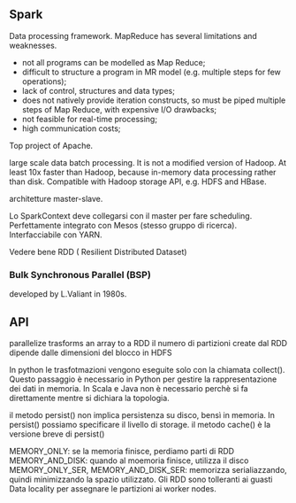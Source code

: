 ## Spark

Data processing framework.
MapReduce has several limitations and weaknesses.
* not all programs can be modelled as Map Reduce;
* difficult to structure a program in MR model (e.g. multiple steps for few operations);
* lack of control, structures and data types;
* does not natively provide iteration constructs, so must be piped multiple steps of Map Reduce, with expensive I/O drawbacks;
* not feasible for real-time processing;
* high communication costs;

Top project of Apache.

large scale data batch processing.
It is not a modified version of Hadoop.
At least 10x faster than Hadoop, because in-memory data processing rather than disk.
Compatible with Hadoop storage API, e.g. HDFS and HBase.

architetture master-slave.

Lo SparkContext deve collegarsi con il master per fare scheduling.
Perfettamente integrato con Mesos (stesso gruppo di ricerca).
Interfacciabile con YARN.

Vedere bene RDD ( Resilient Distributed Dataset)

### Bulk Synchronous Parallel (BSP)
developed by L.Valiant in 1980s.


## API
parallelize trasforms an array to a RDD
il numero di partizioni create dal RDD dipende dalle dimensioni del blocco in  HDFS


In python le trasfotmazioni vengono eseguite solo con la chiamata collect().
Questo passaggio è necessario in Python per gestire la rappresentazione dei dati in memoria.
In Scala e Java non è necessario perchè si fa direttamente mentre si dichiara la topologia.

il metodo persist() non implica persistenza su disco, bensì in memoria.
In persist() possiamo specificare il livello di storage.
il metodo cache() è la versione breve di persist()

MEMORY_ONLY: se la memoria finisce, perdiamo parti di RDD
MEMORY_AND_DISK: quando al moemoria finisce, utilizza il disco
MEMORY_ONLY_SER, MEMORY_AND_DISK_SER: memorizza serialiazzando, quindi minimizzando la spazio utilizzato.
Gli RDD sono tolleranti ai guasti
Data locality per assegnare le partizioni ai worker nodes.
